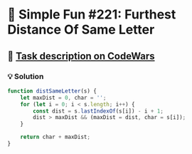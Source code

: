 # 📝 Simple Fun #221: Furthest Distance Of Same Letter

## 🔗 [Task description on CodeWars](https://www.codewars.com/kata/5902bc48378a926538000044)

### 💡 Solution

```javascript
function distSameLetter(s) {
    let maxDist = 0, char = '';
    for (let i = 0; i < s.length; i++) {
        const dist = s.lastIndexOf(s[i]) - i + 1;
        dist > maxDist && (maxDist = dist, char = s[i]);
    }

    return char + maxDist;
}
```
